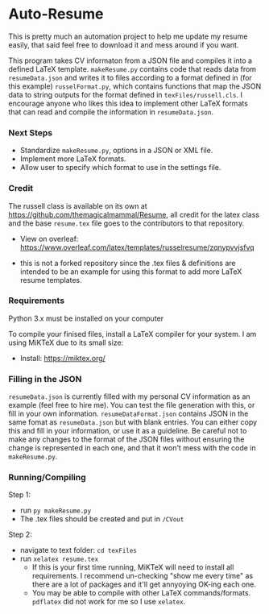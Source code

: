 # Auto-Resume

This is pretty much an automation project to help me update my resume easily, that said feel free to download it and mess around if you want. 

This program takes CV informaton from a JSON file and compiles it into a defined LaTeX template.
`makeResume.py` contains code that reads data from `resumeData.json` and writes it to files according to a format defined in (for this example) `russelFormat.py`, which contains functions that map the JSON data to string outputs for the format defined in `texFiles/russell.cls`.
I encourage anyone who likes this idea to implement other LaTeX formats that can read and compile the information in `resumeData.json`.

### Next Steps
- Standardize `makeResume.py`, options in a JSON or XML file.
- Implement more LaTeX formats.
- Allow user to specify which format to use in the settings file.

### Credit
The russell class is available on its own at https://github.com/themagicalmammal/Resume, all credit for the latex class and the base `resume.tex` file goes to the contributors to that repository.
- View on overleaf: https://www.overleaf.com/latex/templates/russelresume/zqnypvvjsfvq

* this is not a forked repository since the .tex files & definitions are intended to be an example for using this format to add more LaTeX resume templates.

### Requirements

Python 3.x must be installed on your computer

To compile your finised files, install a LaTeX compiler for your system. I am using MiKTeX due to its small size:
- Install: https://miktex.org/

### Filling in the JSON
`resumeData.json` is currently filled with my personal CV information as an example (feel free to hire me). You can test the file generation with this, or fill in your own information.
`resumeDataFormat.json` contains JSON in the same fomat as `resumeData.json` but with blank entries. You can either copy this and fill in your information, or use it as a guideline. Be careful not to make any changes to the format of the JSON files without ensuring the change is represented in each one, and that it won't mess with the code in `makeResume.py`.

### Running/Compiling

Step 1:
- run `py makeResume.py`
- The .tex files should be created and put in `/CVout`

Step 2:
- navigate to text folder: `cd texFiles`
- run `xelatex resume.tex`
    - If this is your first time running, MiKTeX will need to install all requirements. I recommend un-checking "show me every time" as there are a lot of packages and it'll get annyoying OK-ing each one.
    - You may be able to compile with other LaTeX commands/formats. `pdflatex` did not work for me so I use `xelatex`.

